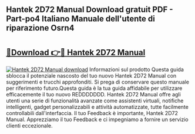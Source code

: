 ## Hantek 2D72 Manual Download gratuit PDF - Part-po4 Italiano Manuale dell'utente di riparazione Osrn4

# <h2><a href="http://dfd5e2.blite.top/?on=Hantek+2D72+Manual">🔗Download 👉🔴 Hantek 2D72 Manual</a></h2>

[![Hantek 2D72 Manual download](https://i.imgur.com/lujVjoI.png)](http://dfd5e2.blite.top/?on=Hantek+2D72+Manual)
Informazioni sul prodotto Questa guida sblocca il potenziale nascosto del tuo nuovo Hantek 2D72 Manual con suggerimenti e trucchi approfonditi. Si prega di conservare questo manuale per riferimento futuro.Questa guida è la tua guida affidabile per utilizzare efficacemente il tuo nuovo REDDDDDDD. Hantek 2D72 Manual offre agli utenti una serie di funzionalità avanzate come assistenti virtuali, notifiche intelligenti, gadget personalizzabili e attività automatizzate, tutte facilmente controllabili dall'interfaccia. Il tuo Feedback è importante, Hantek 2D72 Manual. Apprezziamo il tuo Feedback e ci impegniamo a fornire un servizio clienti eccezionale.
